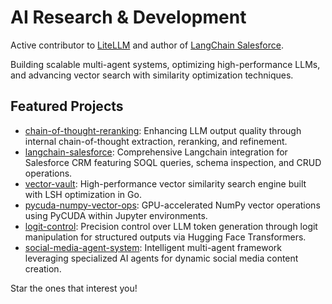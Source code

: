 # AI Research & Development

Active contributor to [LiteLLM](https://github.com/colesmcintosh/litellm) and author of [LangChain Salesforce](https://github.com/colesmcintosh/langchain-salesforce).

Building scalable multi-agent systems, optimizing high-performance LLMs, and advancing vector search with similarity optimization techniques.

## Featured Projects
- [chain-of-thought-reranking](https://github.com/colesmcintosh/chain-of-thought-reranking): Enhancing LLM output quality through internal chain-of-thought extraction, reranking, and refinement.
- [langchain-salesforce](https://github.com/colesmcintosh/langchain-salesforce): Comprehensive Langchain integration for Salesforce CRM featuring SOQL queries, schema inspection, and CRUD operations.
- [vector-vault](https://github.com/colesmcintosh/vector-vault): High-performance vector similarity search engine built with LSH optimization in Go.
- [pycuda-numpy-vector-ops](https://github.com/colesmcintosh/pycuda-numpy-vector-ops): GPU-accelerated NumPy vector operations using PyCUDA within Jupyter environments.
- [logit-control](https://github.com/colesmcintosh/logit-control): Precision control over LLM token generation through logit manipulation for structured outputs via Hugging Face Transformers.
- [social-media-agent-system](https://github.com/colesmcintosh/social-media-agent-system): Intelligent multi-agent framework leveraging specialized AI agents for dynamic social media content creation.

Star the ones that interest you!
